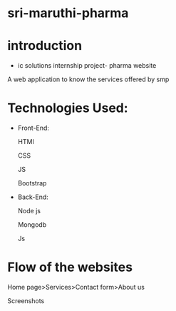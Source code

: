 # sri-maruthi-pharma
# introduction
* ic solutions internship project- pharma website
 
 A web application to know the services offered by smp
# Technologies Used:
* Front-End:

  HTMl

  CSS

  JS

  Bootstrap
* Back-End:

  Node js

  Mongodb

  Js
# Flow of the websites
Home page>Services>Contact form>About us

Screenshots
